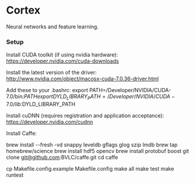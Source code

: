 # Cortex

Neural networks and feature learning.

### Setup

Install CUDA toolkit (if using nvidia hardware):
    https://developer.nvidia.com/cuda-downloads

Install the latest version of the driver:
    http://www.nvidia.com/object/macosx-cuda-7.0.36-driver.html

Add these to your .bashrc:
    export PATH=/Developer/NVIDIA/CUDA-7.0/bin:$PATH
    export DYLD_LIBRARY_PATH=/Developer/NVIDIA/CUDA-7.0/lib:$DYLD_LIBRARY_PATH

Install cuDNN (requires registration and application acceptance):
    https://developer.nvidia.com/cudnn

Install Caffe:

brew install --fresh -vd snappy leveldb gflags glog szip lmdb
brew tap homebrew/science
brew install hdf5 opencv
brew install protobuf boost
git clone git@github.com:BVLC/caffe.git
cd caffe

cp Makefile.config.example Makefile.config
make all
make test
make runtest


